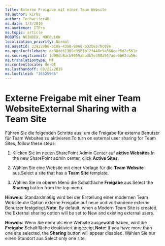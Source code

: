 ```yaml
---
title: Externe Freigabe mit einer Team Website
ms.author: kirks
author: Techwriter40
ms.date: 1/3/2019
ms.audience: ITPro
ms.topic: article
ROBOTS: NOINDEX, NOFOLLOW
localization_priority: Normal
ms.assetid: 22a229b6-b18a-43a8-9868-b32be87bc09e
ms.openlocfilehash: da38dd61369e9581b123448c9a566cde5d2e561e
ms.sourcegitcommit: 1d98db8acb9959aba3b5e308a567ade6b62da56c
ms.translationtype: MT
ms.contentlocale: de-DE
ms.lasthandoff: 08/22/2019
ms.locfileid: "36525965"
---
```

# <a name="external-sharing-with-a-team-site"></a><span data-ttu-id="002a4-102">Externe Freigabe mit einer Team Website</span><span class="sxs-lookup"><span data-stu-id="002a4-102">External Sharing with a Team Site</span></span>

<span data-ttu-id="002a4-103">Führen Sie die folgenden Schritte aus, um die Freigabe für externe Benutzer für Team Websites zu aktivieren:</span><span class="sxs-lookup"><span data-stu-id="002a4-103">To turn on external user sharing for Team Sites, follow these steps:</span></span> 
  
1. <span data-ttu-id="002a4-104">Klicken Sie im neuen SharePoint Admin Center auf **aktive Websites**.</span><span class="sxs-lookup"><span data-stu-id="002a4-104">In the new SharePoint admin center, click **Active Sites**.</span></span>
  
2. <span data-ttu-id="002a4-105">Wählen Sie eine Website mit einer Vorlage für die **Team Website** aus.</span><span class="sxs-lookup"><span data-stu-id="002a4-105">Select a site that has a **Team Site** template.</span></span> 
  
3. <span data-ttu-id="002a4-106">Wählen Sie im oberen Menü die Schaltfläche **Freigabe** aus.</span><span class="sxs-lookup"><span data-stu-id="002a4-106">Select the **Sharing** button from the top menu.</span></span> 
  
 <span data-ttu-id="002a4-107">**Hinweis**: Standardmäßig wird bei der Erstellung einer modernen Team Website die Option externe Freigabe auf neue und vorhandene externe Benutzer festgelegt.</span><span class="sxs-lookup"><span data-stu-id="002a4-107">**Note**: By default, when a Modern Team Site is created, the External sharing option will be set to New and existing external users.</span></span> 
  
 <span data-ttu-id="002a4-108">**Hinweis:** Wenn Sie mehr als eine Website ausgewählt haben, wird die **Freigabe** Schaltfläche deaktiviert angezeigt.</span><span class="sxs-lookup"><span data-stu-id="002a4-108">**Note:** If you have more than one site selected, the **Sharing** button will appear disabled.</span></span> <span data-ttu-id="002a4-109">Wählen Sie nur einen Standort aus.</span><span class="sxs-lookup"><span data-stu-id="002a4-109">Select only one site.</span></span> 
  

